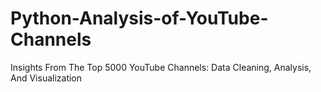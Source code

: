 # Python-Analysis-of-YouTube-Channels
Insights From The Top 5000 YouTube Channels: Data Cleaning, Analysis, And Visualization
